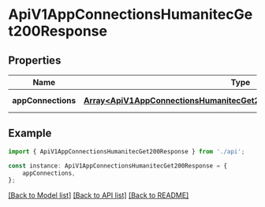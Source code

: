 # ApiV1AppConnectionsHumanitecGet200Response


## Properties

Name | Type | Description | Notes
------------ | ------------- | ------------- | -------------
**appConnections** | [**Array&lt;ApiV1AppConnectionsHumanitecGet200ResponseAppConnectionsInner&gt;**](ApiV1AppConnectionsHumanitecGet200ResponseAppConnectionsInner.md) |  | [default to undefined]

## Example

```typescript
import { ApiV1AppConnectionsHumanitecGet200Response } from './api';

const instance: ApiV1AppConnectionsHumanitecGet200Response = {
    appConnections,
};
```

[[Back to Model list]](../README.md#documentation-for-models) [[Back to API list]](../README.md#documentation-for-api-endpoints) [[Back to README]](../README.md)
